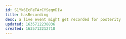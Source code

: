 ```yaml
---
id: S1Yk6EcFeTArCYSeqmDIw
title: hasRecording
desc: a live event might get recorded for posterity
updated: 1635712238836
created: 1635712212718
---
```


